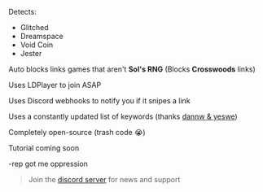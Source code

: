 Detects:
  - Glitched
  - Dreamspace
  - Void Coin
  - Jester
  
Auto blocks links games that aren't **Sol's RNG** (Blocks **Crosswoods** links)

Uses LDPlayer to join ASAP

Uses Discord webhooks to notify you if it snipes a link

Uses a constantly updated list of keywords (thanks [dannw & yeswe](https://discord.gg/solsniper))

Completely open-source (trash code 😭)

Tutorial coming soon

-rep got me oppression

> Join the [discord server](https://discord.gg/BVwpd7jwYj) for news and support
